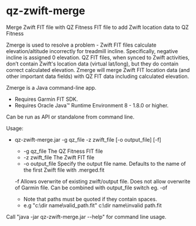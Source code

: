 # qz-zwift-merge
Merge Zwift FIT file with QZ Fitness FIT file to add Zwift location data to QZ Fitness

Zmerge is used to resolve a problem - Zwift FIT files calculate elevation/altitude incorrectly for treadmill incline. Specifically, negative incline is assigned 0 elevation. QZ FIT files, when synced to Zwift activities, don’t contain Zwift's location data (virtual lat/long), but they do contain correct calculated elevation. Zmerge will merge Zwift FIT location data (and other important data fields) with QZ FIT data including calculated elevation.

Zmerge is a Java command-line app. 
- Requires Garmin FIT SDK.
- Requires Oracle Java™ Runtime Environment 8 - 1.8.0 or higher.

Can be run as API or standalone from command line.

Usage:

- qz-zwift-merge.jar -g qz_file -z zwift_file [-o output_file] [-f]
   - -g qz_file           The QZ Fitness FIT file
   - -z zwift_file        The Zwift FIT file
   - -o output_file       Specify the output file name.
                         Defaults to the name of the first Zwift file with .merged.fit

   -f                   Allows overwrite of existing zwift/output file.
                        Does not allow overwrite of Garmin file.
                        Can be combined with output_file switch eg. -of

   - Note that paths must be quoted if they contain spaces.
   - e.g "c:\dir name\valid_path.fit" c:\dir name\invalid path.fit

Call "java -jar qz-zwift-merge.jar --help" for command line usage.
